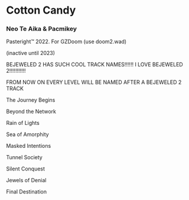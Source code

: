 # Cotton Candy
### **Neo Te Aika & Pacmikey**
Pasteright™ 2022. For GZDoom (use doom2.wad)

(inactive until 2023)

BEJEWELED 2 HAS SUCH COOL TRACK NAMES!!!!!! I LOVE BEJEWELED 2!!!!!!!!!!!

FROM NOW ON EVERY LEVEL WILL BE NAMED AFTER A BEJEWELED 2 TRACK

The Journey Begins

Beyond the Network

Rain of Lights

Sea of Amorphity

Masked Intentions

Tunnel Society

Silent Conquest

Jewels of Denial

Final Destination
